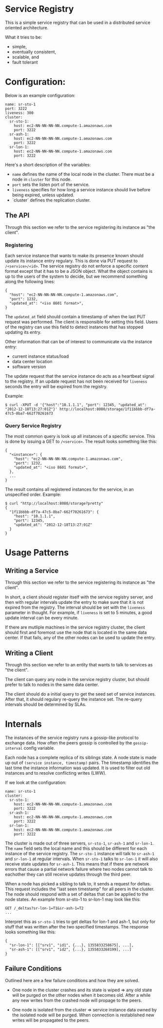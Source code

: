 # Service Registry #

This is a simple service registry that can be used in a distributed
service oriented architecture.

What it tries to be:

* simple,
* eventually consistent,
* scalable, and
* fault tolerant

# Configuration:

Below is an example configuration:

    name: sr-sto-1
    port: 3222
    liveness: 300
    cluster:
      sr-sto-1:
        host: ec2-NN-NN-NN-NN.compute-1.amazonaws.com
        port: 3222
      sr-ash-1:
        host: ec2-NN-NN-NN-NN.compute-1.amazonaws.com
        port: 3222
      sr-lon-1:
        host: ec2-NN-NN-NN-NN.compute-1.amazonaws.com
        port: 3222

Here's a short description of the variables:

* `name` defines the name of the local node in the cluster.  There must be
  a node in `cluster` for this node.
* `port` sets the listen port of the service.
* `liveness` specifies for how long a service instance should live before
  being expired, unless updated.
* `cluster´ defines the replication cluster.

## The API

Through this section we refer to the service registering its instance
as "the client".

### Registering

Each service instance that wants to make its presence known should
update its instance entry regulary.  This is done via PUT request to
`/<service>/<id>`.  The service registry do not enforce a specific
content format except that it has to be a JSON object.  What the
object contains is up to the users of the system to decide, but we
recommend something along the following lines:

    {
      "host": "ec2-NN-NN-NN-NN.compute-1.amazonaws.com",
      "port": 1232,
      "updated_at": "<iso 8601 format>",
    }

The `updated_at` field should contain a timestamp of when the last PUT
request was performed.  The client is responsible for setting this
field.  Users of the registry can use this field to detect instances
that has stopped updating its entry.

Other information that can be of interest to communicate via the
instance entry:

* current instance status/load
* data center location
* software version

The update request that the service instance do acts as a heartbeat
signal to the registry.  If an update request has not been received
for `liveness` seconds the entry will be expired from the registry.

Example:

    $ curl -XPUT -d '{"host":"10.1.1.1", "port": 12345, "updated_at": "2012-12-18T13:27:01Z"}' http://localhost:8080/storage/1f11bbbb-df7a-47c5-8ba7-662f70261673

### Query Service Registry

The most common query is look up all instances of a specific service.
This is done by issuing a GET to `/<service>`.  The result looks
something like this:

    {
      "<instance>": {
        "host": "ec2-NN-NN-NN-NN.compute-1.amazonaws.com",
        "port": 1232,
        "updated_at": "<iso 8601 format>",
      },
      ...
    }

The result contains all registered instances for the service, in an
unspecified order.   Example:

    $ curl "http://localhost:8080/storage?pretty"
    {
      "1f11bbbb-df7a-47c5-8ba7-662f70261673": {
        "host": "10.1.1.1", 
        "port": 12345, 
        "updated_at": "2012-12-18T13:27:01Z"
      }
    }

# Usage Patterns

## Writing a Service

Through this section we refer to the service registering its instance
as "the client".

In short, a client should register itself with the service registry
server, and then with regular intervals update the entry to make sure
that it is not expired from the registry.  The interval should be set
with the `liveness` parameter in thought.  For example, if `liveness`
is set to 5 minutes, a good update interval can be every minute.

If there are mutliple machines in the service registry cluster, the
client should first and foremost use the node that is located in the
same data center.  If that fails, any of the other nodes can be used
to update the entry.

## Writing a Client

Through this section we refer to an entity that wants to talk to
services as "the client".

The client can query any node in the service registry cluster, but
should prefer to talk to nodes in the same data center.

The client should do a initial query to get the seed set of service
instances.  After that, it should regulary re-query the instance set.
The re-query intervals should be determined by SLAs.

# Internals

The instances of the service registry runs a gossip-like protocol to
exchange data.  How often the peers gossip is controlled by the
`gossip-interval` config variable.

Each node has a complete replica of its siblings state.  A node state
is made up out of `(service instance, timestamp)` pairs.  The
timestamp identifies the last time the instance information was
updated.  It is used to filter out old instances and to resolve
conflicting writes (LWW).

If we look at the configuration:

    name: sr-sto-1
    cluster:
      sr-sto-1:
        host: ec2-NN-NN-NN-NN.compute-1.amazonaws.com
        port: 3222
      sr-ash-1:
        host: ec2-NN-NN-NN-NN.compute-1.amazonaws.com
        port: 3222
      sr-lon-1:
        host: ec2-NN-NN-NN-NN.compute-1.amazonaws.com
        port: 3222

The cluster is made out of three servers, `sr-sto-1`, `sr-ash-1` and
`sr-lon-1`.  The `name` field sets the local name and this should be
different for each instance of the service registry.  The `sr-sto-1`
instance will talk to `sr-ash-1` and `sr-lon-1` at regular intervals.
When `sr-sto-1` talks to `sr-lon-1` it will also receive state updates
for `sr-ash-1`.  This means that if there are network errors that
cause a partial network failure where two nodes cannot talk to
eachother they can still receive updates through the third peer.

When a node has picked a sibling to talk to, it sends a request for
deltas.  This request includes the "last seen timestamp" for all peers
in the cluster.  The node should respond with a set of deltas that can
be applied to the node states.  An example from sr-sto-1 to sr-lon-1
may look like this:

    GET /_deltas?sr-lon-1=T1&sr-ash-1=T2
    ...

Interpret this as `sr-sto-1` tries to get deltas for lon-1 and ash-1,
but only for stuff that was written after the two specified
timestamps.  The response looks something like this:

    {
      "sr-lon-1": [["srv1", "id1", {...}, 1355833258675], ...],
      "sr-ash-1": [["srv1", "id2", {...}, 1355833268199], ...]
    }


## Failure Conditions

Outlined here are a few failure conditions and how they are solved.

* One node in the cluster crashes and its state is wiped => any old
  state will be purged on the other nodes when it becomes old.  After
  a while any new writes from the crashed node will propage to the
  peers.

* One node is isolated from the cluster => service instance data owned
  by the isolated node will be purged.  When connection is restablished
  new writes will be propagated to the peers.








